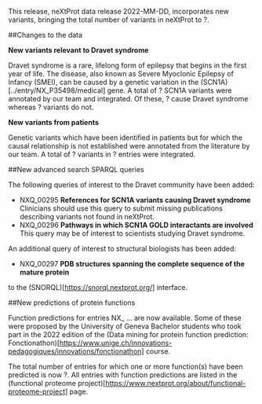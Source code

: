 This release, neXtProt data release 2022-MM-DD, incorporates new variants, bringing the total number of variants in neXtProt to ?. 

##Changes to the data

**New variants relevant to Dravet syndrome**

Dravet syndrome is a rare, lifelong form of epilepsy that begins in the first year of life. The disease, also known as Severe Myoclonic Epilepsy of Infancy (SMEI), can be caused by a genetic variation in the (SCN1A)[../entry/NX_P35498/medical] gene. A total of ? SCN1A variants were annotated by our team and integrated. Of these, ? cause Dravet syndrome whereas ? variants do not.

**New variants from patients**

Genetic variants which have been identified in patients but for which the causal relationship is not established were annotated from the literature by our team. A total of ? variants in ? entries were integrated. 

##New advanced search SPARQL queries

The following queries of interest to the Dravet community have been added:

* NXQ\_00295 **References for SCN1A variants causing Dravet syndrome** Clinicians should use this query to submit missing publications describing variants not found in neXtProt.
* NXQ\_00296 **Pathways in which SCN1A GOLD interactants are involved** This query may be of interest to scientists studying Dravet syndrome.

An additional query of interest to structural biologists has been added:

* NXQ\_00297 **PDB structures spanning the complete sequence of the mature protein**

to the (SNORQL)[https://snorql.nextprot.org/] interface.

##New predictions of protein functions

Function predictions for entries NX_ ... are now available. Some of these were proposed by the University of Geneva Bachelor students who took part in the 2022 edition of the (Data mining for protein function prediction: Fonctionathon)[https://www.unige.ch/innovations-pedagogiques/innovations/fonctionathon] course.

The total number of entries for which one or more function(s) have been predicted is now ?. All entries with function predictions are listed in the (functional proteome project)[https://www.nextprot.org/about/functional-proteome-project] page. 
